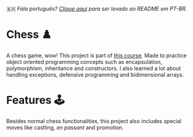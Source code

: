 :brazil: *Fala português? [Clique aqui](README-PTBR.md) para ser levado ao README em PT-BR.*
# Chess ♟️
A chess game, wow! This project is part of [this course](https://www.udemy.com/course/java-curso-completo/).
Made to practice object oriented programming concepts such as encapsulation, polymorphism, inheritance and constructors. I also learned a lot about handling exceptions, defensive programming and bidimensional arrays.
# Features 🕹
Besides normal chess functionalities, this project also includes special moves like castling, *en passant* and promotion.
